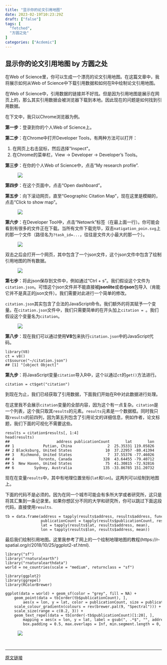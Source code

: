 ```yaml
---
title: "显示你的论文引用地图"
date: 2023-02-19T10:23:29Z
draft: ["false"]
tags: [
  "fetched",
  "方圆之处"
]
categories: ["Acdemic"]
---
```

显示你的论文引用地图 by 方圆之处
------
<div><section data-tool="mdnice编辑器" data-website="https://www.mdnice.com"><p data-tool="mdnice编辑器">在Web of Science里，你可以生成一个漂亮的论文引用地图。在这篇文章中，我将展示如何从Web of Science中下载引用数据和如何在R中绘制论文引用地图。</p><p data-tool="mdnice编辑器">在Web of Science中，引用数据的链接并不好找。但是因为引用地图是展示在网页上的，那么其实引用数据会被浏览器下载到本地。因此现在的问题是如何找到引用数据。</p><p data-tool="mdnice编辑器">在下文中，我只以Chrome浏览器为例。</p><p data-tool="mdnice编辑器"><strong>第一步</strong>：登录到你的个人Web of Science上。</p><p data-tool="mdnice编辑器"><strong>第二步</strong>：在Chrome中打开Developer Tools，有两种方法可以打开：</p><ol data-tool="mdnice编辑器"><li><section>在网页上右击鼠标，然后选择"Inspect"。</section></li><li><section>在Chrome的菜单栏，View -&gt; Developer -&gt; Developer’s Tools。</section></li></ol><p data-tool="mdnice编辑器"><strong>第三步</strong>：在你的个人Web of Science中，点击“My research profile”.</p><figure data-tool="mdnice编辑器"><img data-ratio="0.6817288801571709" data-src="https://mmbiz.qpic.cn/mmbiz_png/8yoFdJolUibcG56rEOU2yqMIvuhdlPVmfVoXic1IPZpwwNlcF5eC9E6vF6RQib97noVv2VGPXfvuiahFnn9KkFfvdA/640?wx_fmt=png" data-type="png" data-w="2036" src="https://mmbiz.qpic.cn/mmbiz_png/8yoFdJolUibcG56rEOU2yqMIvuhdlPVmfVoXic1IPZpwwNlcF5eC9E6vF6RQib97noVv2VGPXfvuiahFnn9KkFfvdA/640?wx_fmt=png"></figure><p data-tool="mdnice编辑器"><strong>第四步</strong>：在这个页面中，点击“Open dashboard”。</p><p data-tool="mdnice编辑器"><strong>第五步</strong>：向下滚动网页，直至“Geographic Citation Map”，现在这里是模糊的，点击“Click to show map”。</p><figure data-tool="mdnice编辑器"><img data-ratio="0.7509765625" data-src="https://mmbiz.qpic.cn/mmbiz_png/8yoFdJolUibcG56rEOU2yqMIvuhdlPVmfH7s6tCEYoMzecykt6fTBwBE3HvibFkyJyjtuVDdz6ibepwCllzB9gQEw/640?wx_fmt=png" data-type="png" data-w="2048" src="https://mmbiz.qpic.cn/mmbiz_png/8yoFdJolUibcG56rEOU2yqMIvuhdlPVmfH7s6tCEYoMzecykt6fTBwBE3HvibFkyJyjtuVDdz6ibepwCllzB9gQEw/640?wx_fmt=png"></figure><p data-tool="mdnice编辑器"><strong>第六步</strong>：在Developer Tool中，点击“Netowrk”标签（在最上面一行）。你可能会看到有很多的文件正在下载。当所有文件下载完毕，双击<code>natigation_poin.svg</code>上的那一个文件（路径名为<code>?task_id=...</code>，往往是文件大小最大的那一个）。</p><figure data-tool="mdnice编辑器"><img data-ratio="0.48704954954954954" data-src="https://mmbiz.qpic.cn/mmbiz_png/8yoFdJolUibcG56rEOU2yqMIvuhdlPVmfRH5oZmVY3KJ0mzNXRAj9XhvJRicmjLrwQTCpI7SwXUt1tuhR6ERxL2Q/640?wx_fmt=png" data-type="png" data-w="3552" src="https://mmbiz.qpic.cn/mmbiz_png/8yoFdJolUibcG56rEOU2yqMIvuhdlPVmfRH5oZmVY3KJ0mzNXRAj9XhvJRicmjLrwQTCpI7SwXUt1tuhR6ERxL2Q/640?wx_fmt=png"></figure><p data-tool="mdnice编辑器">双击之后会打开一个网页，其中包含了一个json文件，这个json文件中包含了绘制引用地图的所有数据。</p><figure data-tool="mdnice编辑器"><img data-ratio="0.4801343033016228" data-src="https://mmbiz.qpic.cn/mmbiz_png/8yoFdJolUibcG56rEOU2yqMIvuhdlPVmfEHvXUSLqvZm3sXZkEfVJyxdoLkcooyPc1Tl4FGN5bP6S3NBoGmsib9g/640?wx_fmt=png" data-type="png" data-w="3574" src="https://mmbiz.qpic.cn/mmbiz_png/8yoFdJolUibcG56rEOU2yqMIvuhdlPVmfEHvXUSLqvZm3sXZkEfVJyxdoLkcooyPc1Tl4FGN5bP6S3NBoGmsib9g/640?wx_fmt=png"></figure><p data-tool="mdnice编辑器"><strong>第七步</strong>：将此json保存到文件中，例如通过“Ctrl + s”。我们假设这个文件为<code>citation.json</code>。可惜这个json文件并不能直接被<strong>jsonlite</strong>或者<strong>rjson</strong>包导入（肯能它并不是真正的json文件）。我们需要对此进行一个简单的修改。</p><p data-tool="mdnice编辑器"><code>citation.json</code>其实包含了合法的JavaScript命令。我们额外的将其赋予一个变量。在<code>citation.json</code>文件中，我们只需要简单的在开头加上<code>citation = </code>。我们假设这个变量名为<code>citation</code>。</p><figure data-tool="mdnice编辑器"><img data-ratio="0.5086013462976814" data-src="https://mmbiz.qpic.cn/mmbiz_png/8yoFdJolUibcG56rEOU2yqMIvuhdlPVmfsEY1VbLfzg4sf7Js1bib7FVSjiaKKWBCyDygAbPuxH3ic0e3A6ib5sPSZQ/640?wx_fmt=png" data-type="png" data-w="2674" src="https://mmbiz.qpic.cn/mmbiz_png/8yoFdJolUibcG56rEOU2yqMIvuhdlPVmfsEY1VbLfzg4sf7Js1bib7FVSjiaKKWBCyDygAbPuxH3ic0e3A6ib5sPSZQ/640?wx_fmt=png"></figure><p data-tool="mdnice编辑器"><strong>第八步</strong>：现在我们可以通过使用<strong>V8</strong>包来执行<code>citation.json</code>中的JavaScript代码。</p><pre data-tool="mdnice编辑器"><code><span>library</span>(V8)<br>ct = v8()<br>ct$<span>source</span>(<span>"~/citation.json"</span>)<br><span>## [1] "[object Object]"</span><br></code></pre><p data-tool="mdnice编辑器"><strong>第九步</strong>：将JavaScript变量<code>citation</code>导入R中，这个以通过<code>ct</code>的<code>get()</code>方法进行。</p><pre data-tool="mdnice编辑器"><code>citation = ct$get(<span>"citation"</span>)<br></code></pre><p data-tool="mdnice编辑器">到现在为止，我们已经获取了引用数据，下面我们开始在R中对此数据进行处理。</p><p data-tool="mdnice编辑器">在这里我不会展示<code>citation</code>变量的全部内容，因为这个有一点复杂。<code>citation</code>是一个列表，这个我只取其<code>results</code>的元素。<code>results</code>元素是一个数据框。同时我只取<code>results</code>的前四列，因为第五列包含了引用论文的详细信息，例如作者，论文标题，我们下面的可视化不需要这些。</p><pre data-tool="mdnice编辑器"><code>results = citation$results[, <span>1</span>:<span>4</span>]<br>head(results)<br><span>##                     address publicationCount       lat       lon</span><br><span>## 1             Putian, China                2  25.35331 119.05826</span><br><span>## 2 Blacksburg, United States               10  37.22957 -80.41394</span><br><span>## 3   Richmond, United States                7  37.55376 -77.46026</span><br><span>## 4           Toronto, Canada              328  43.64455 -79.40712</span><br><span>## 5  New Haven, United States               75  41.30815 -72.92816</span><br><span>## 6         Sydney, Australia              135 -33.86785 151.20732</span><br></code></pre><p data-tool="mdnice编辑器">现在在变量<code>results</code>中，其中有地理位置坐标(<code>lat</code>和<code>lon</code>)。这两列可以绘制到地图上。</p><p data-tool="mdnice编辑器">下面的代码不是必须的。因为在同一个城市可能会有多所大学或者研究所，这只是将其汇集到一条记录里。如果你想区分不同的大学和研究所，你可以跳过下面这段代码，直接使用<code>results</code>.</p><pre data-tool="mdnice编辑器"><code>tb = data.frame(address = tapply(results$address, results$address, <span>function</span>(x) x[<span>1</span>]),<br>                publicationCount = tapply(results$publicationCount, results$address, sum),<br>                lat = tapply(results$lat, results$address, mean),<br>                lon = tapply(results$lon, results$address, mean))<br></code></pre><p data-tool="mdnice编辑器">最后我们绘制引用地图。这里我参考了网上的一个绘制地理地图的教程(https://r-spatial.org/r/2018/10/25/ggplot2-sf.html).</p><pre data-tool="mdnice编辑器"><code><span>library</span>(<span>"sf"</span>)<br><span>library</span>(<span>"rnaturalearth"</span>)<br><span>library</span>(<span>"rnaturalearthdata"</span>)<br>world = ne_countries(scale = <span>"medium"</span>, returnclass = <span>"sf"</span>)<br><br><span>library</span>(ggplot2)<br><span>library</span>(ggrepel)<br><span>library</span>(RColorBrewer)<br><br>ggplot(data = world) + geom_sf(color = <span>"grey"</span>, fill = <span>NA</span>) + <br>    geom_point(data = tb[order(tb$publicationCount), ], <br>        aes(x = lon, y = lat, color = publicationCount, size = publicationCount)) + <br>    scale_colour_gradientn(colours = rev(brewer.pal(<span>9</span>, <span>"Spectral"</span>))) +<br>    scale_size(range = c(<span>0.2</span>, <span>3</span>)) +<br>    geom_text_repel(data = tb[order(-tb$publicationCount)[<span>1</span>:<span>20</span>], ], <br>        mapping = aes(x = lon, y = lat, label = gsub(<span>", .*$"</span>, <span>""</span>, address)), <br>        box.padding = <span>0.5</span>, max.overlaps = <span>Inf</span>, min.segment.length = <span>0</span>, size = <span>3</span>)<br></code></pre><figure data-tool="mdnice编辑器"><img data-ratio="0.5" data-src="https://mmbiz.qpic.cn/mmbiz_png/8yoFdJolUibcG56rEOU2yqMIvuhdlPVmfNn05MJyVDEoXpOWsZTbyE4NLqoPO9VZiat9N3HJ6skfCxYHk8nPJGXw/640?wx_fmt=png" data-type="png" data-w="1920" src="https://mmbiz.qpic.cn/mmbiz_png/8yoFdJolUibcG56rEOU2yqMIvuhdlPVmfNn05MJyVDEoXpOWsZTbyE4NLqoPO9VZiat9N3HJ6skfCxYHk8nPJGXw/640?wx_fmt=png"></figure></section><p><br></p><p><mp-style-type data-value="3"></mp-style-type></p></div>  
<hr>
<a href="https://mp.weixin.qq.com/s/dEcODSHn0UNAxvHERBM6bQ",target="_blank" rel="noopener noreferrer">原文链接</a>
